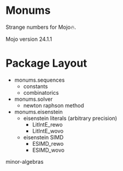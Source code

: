 # Monums
Strange numbers for Mojo🔥.

Mojo version 24.1.1

# Package Layout
- monums.sequences
    - constants
    - combinatorics
- monums.solver
    - newton raphson method
- monums.eisenstein
    - eisenstein literals (arbitrary precision)
        - LitIntE_rewo
        - LitIntE_wovo
    - eisenstein SIMD
        - ESIMD_rewo
        - ESIMD_wovo

minor-algebras
